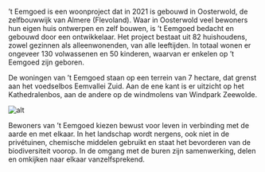 ’t Eemgoed is een woonproject dat in 2021 is gebouwd in Oosterwold, de
zelfbouwwijk van Almere (Flevoland). Waar in Oosterwold veel bewoners hun
eigen huis ontwerpen en zelf bouwen, is ’t Eemgoed bedacht en gebouwd door een
ontwikkelaar. Het project bestaat uit 82 huishoudens, zowel gezinnen als
alleenwonenden, van alle leeftijden. In totaal wonen er ongeveer 130
volwassenen en 50 kinderen, waarvan er enkelen op ’t Eemgoed zijn geboren.

De woningen van ’t Eemgoed staan op een terrein van 7 hectare, dat grenst aan
het voedselbos Eemvallei Zuid. Aan de ene kant is er uitzicht op het
Kathedralenbos, aan de andere op de windmolens van Windpark Zeewolde.

![alt](/images/bloemen-met-woningen.jpg)

Bewoners van ’t Eemgoed kiezen bewust voor leven in verbinding met de aarde en
met elkaar. In het landschap wordt nergens, ook niet in de privétuinen,
chemische middelen gebruikt en staat het bevorderen van de biodiversiteit
voorop. In de omgang met de buren zijn samenwerking, delen en omkijken naar
elkaar vanzelfsprekend.
